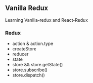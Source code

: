 ## Vanilla Redux

Learning Vanilla-redux and React-Redux

### Redux
- action & action.type
- createStore
- reducer
- state
- store && store.getState()
- store.subscribe()
- store.dispatch()
